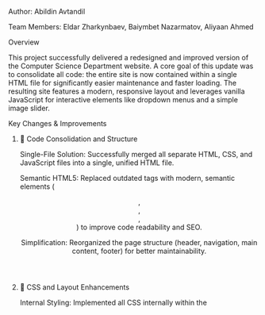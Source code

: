 Author: Abildin Avtandil

Team Members: Eldar Zharkynbaev, Baiymbet Nazarmatov, Aliyaan Ahmed

Overview

This project successfully delivered a redesigned and improved version of the Computer Science Department website. A core goal of this update was to consolidate all code: the entire site is now contained within a single HTML file for significantly easier maintenance and faster loading. The resulting site features a modern, responsive layout and leverages vanilla JavaScript for interactive elements like dropdown menus and a simple image slider.

Key Changes & Improvements

1. 📂 Code Consolidation and Structure

   Single-File Solution: Successfully merged all separate HTML, CSS, and JavaScript files into a single, unified HTML file.

   Semantic HTML5: Replaced outdated tags with modern, semantic elements (<header>, <main>, <section>, <footer>) to improve code readability and SEO.

   Simplification: Reorganized the page structure (header, navigation, main content, footer) for better maintainability.

2. 🎨 CSS and Layout Enhancements

   Internal Styling: Implemented all CSS internally within the <style> tag, supporting the single-file goal.

   Modern Responsiveness: Improved layout using flexbox and targeted media queries to ensure a flawless experience on mobile devices.

   Aesthetics: Applied a modern visual theme with contemporary colors, shadows, and rounded corners for navigation, dropdowns, and content sections.

   Layout Cleanup: Removed redundant and outdated layout classes (e.g., container_16, grid_8).

3. ✨ JavaScript Functionality

   Vanilla JS Implementation: Replaced all external JavaScript dependencies (like jQuery and nivo-slider) with simple, native JavaScript code.

   Interactive Elements: Developed toggle functionality for dropdown menus and a lightweight image slider for smooth, automated transitions every 5 seconds.

4. ✅ Content & Accessibility

   Accessibility Focus: Added required alt attributes to all images and implemented rel="noopener noreferrer" for external links to improve user security and accessibility.

   Clarity: Organized main content sections (Mission, Vision, Merits) into clean, visually appealing card-like boxes.

   SEO Optimization: Included crucial meta description and viewport settings for better search engine and mobile device support.

Summary

The updated website is a significant step forward, delivering a product that is demonstrably more modern, lightweight, responsive, and maintainable. The single-file architecture simplifies deployment and future updates, making the project highly successful.